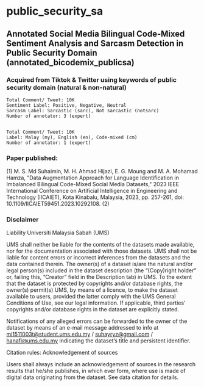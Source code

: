 # public_security_sa

## Annotated Social Media Bilingual Code-Mixed Sentiment Analysis and Sarcasm Detection in Public Security Domain (annotated_bicodemix_publicsa)

### Acquired from Tiktok & Twitter using keywords of public security domain (natural & non-natural)
    
    Total Comment/ Tweet: 10K
    Sentiment Label: Positive, Negative, Neutral
    Sarcasm Label: Sarcastic (sarc), Not sarcastic (notsarc)
    Number of annotator: 3 (expert)

	
    Total Comment/ Tweet: 10K
    Label: Malay (my), English (en), Code-mixed (cm)
    Number of annotator: 1 (expert)


### Paper published:
(1)
M. S. Md Suhaimin, M. H. Ahmad Hijazi, E. G. Moung and M. A. Mohamad Hamza, "Data Augmentation Approach for Language Identification in Imbalanced Bilingual Code-Mixed Social Media Datasets," 2023 IEEE International Conference on Artificial Intelligence in Engineering and Technology (IICAIET), Kota Kinabalu, Malaysia, 2023, pp. 257-261, doi: 10.1109/IICAIET59451.2023.10292108.
(2)


### Disclaimer

Liability Universiti Malaysia Sabah (UMS)

UMS shall neither be liable for the contents of the datasets made available, nor for the documentation associated with those datasets. 
UMS shall not be liable for content errors or incorrect inferences from the datasets and the data contained therein.
The owner(s) of a dataset is/are the natural and/or legal person(s) included in the dataset description (the “(Copy)right holder” or, failing this, “Creator” field in the Description tab) in UMS. 
To the extent that the dataset is protected by copyrights and/or database rights, the owner(s) permit(s) UMS, by means of a licence, to make the dataset available to users, provided the latter comply with the UMS General Conditions of Use, see our legal information. 
If applicable, third parties’ copyrights and/or database rights in the dataset are explicitly stated.

Notifications of any alleged errors can be forwarded to the owner of the dataset by means of an e-mail message addressed to info at mi1511003t@student.ums.edu.my / suhayryz@gmail.com / hanafi@ums.edu.my indicating the dataset’s title and persistent identifier.

Citation rules: Acknowledgement of sources

Users shall always include an acknowledgement of sources in the research results that he/she publishes, in which ever form, where use is made of digital data originating from the dataset. See data citation for details.

